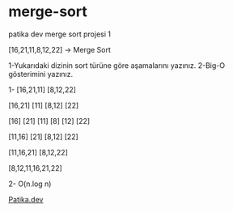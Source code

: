 # merge-sort
patika dev merge sort projesi 1 

[16,21,11,8,12,22] -> Merge Sort

1-Yukarıdaki dizinin sort türüne göre aşamalarını yazınız.
2-Big-O gösterimini yazınız.




1-     [16,21,11]    [8,12,22]
    
  [16,21]  [11]      [8,12] [22]
  
[16] [21] [11]         [8] [12] [22]

  [11,16] [21]       [8,12] [22]
  
   [11,16,21]      [8,12,22]
   
   [8,12,11,16,21,22]
      
      
      
2- O(n.log n)      
                                       
   
   [Patika.dev](https://www.patika.dev/tr)

















